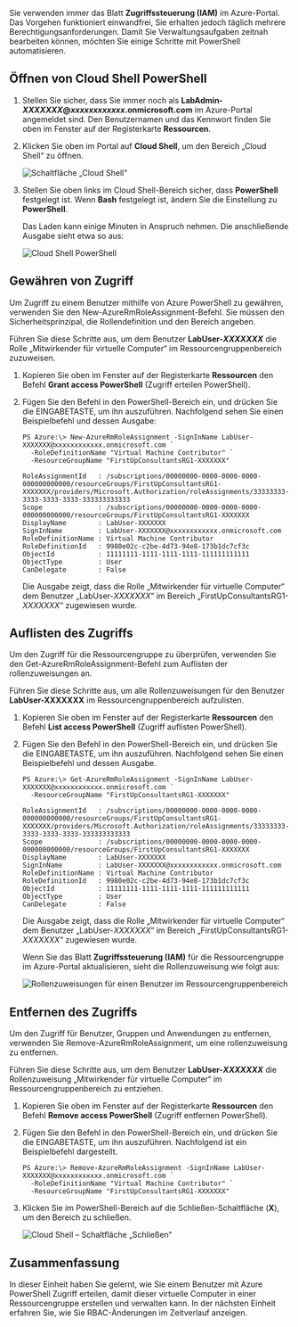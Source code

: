 Sie verwenden immer das Blatt **Zugriffssteuerung (IAM)** im Azure-Portal. Das Vorgehen funktioniert einwandfrei, Sie erhalten jedoch täglich mehrere Berechtigungsanforderungen. Damit Sie Verwaltungsaufgaben zeitnah bearbeiten können, möchten Sie einige Schritte mit PowerShell automatisieren.

## <a name="open-cloud-shell-powershell"></a>Öffnen von Cloud Shell PowerShell

1. Stellen Sie sicher, dass Sie immer noch als **LabAdmin-_XXXXXXX_@_xxxxxxxxxxxx_.onmicrosoft.com** im Azure-Portal angemeldet sind. Den Benutzernamen und das Kennwort finden Sie oben im Fenster auf der Registerkarte **Ressourcen**.

1. Klicken Sie oben im Portal auf **Cloud Shell**, um den Bereich „Cloud Shell“ zu öffnen.

    ![Schaltfläche „Cloud Shell“](../media/6-cloud-shell-button.png)

1. Stellen Sie oben links im Cloud Shell-Bereich sicher, dass **PowerShell** festgelegt ist. Wenn **Bash** festgelegt ist, ändern Sie die Einstellung zu **PowerShell**.

    Das Laden kann einige Minuten in Anspruch nehmen. Die anschließende Ausgabe sieht etwa so aus:

    ![Cloud Shell PowerShell](../media/6-cloud-shell-powershell.png)

## <a name="grant-access"></a>Gewähren von Zugriff

Um Zugriff zu einem Benutzer mithilfe von Azure PowerShell zu gewähren, verwenden Sie den New-AzureRmRoleAssignment-Befehl. Sie müssen den Sicherheitsprinzipal, die Rollendefinition und den Bereich angeben.

Führen Sie diese Schritte aus, um dem Benutzer **LabUser-_XXXXXXX_** die Rolle „Mitwirkender für virtuelle Computer“ im Ressourcengruppenbereich zuzuweisen.

1. Kopieren Sie oben im Fenster auf der Registerkarte **Ressourcen** den Befehl **Grant access PowerShell** (Zugriff erteilen PowerShell).

1. Fügen Sie den Befehl in den PowerShell-Bereich ein, und drücken Sie die EINGABETASTE, um ihn auszuführen. Nachfolgend sehen Sie einen Beispielbefehl und dessen Ausgabe:

    ```Example
    PS Azure:\> New-AzureRmRoleAssignment -SignInName LabUser-XXXXXXX@xxxxxxxxxxxx.onmicrosoft.com `
      -RoleDefinitionName "Virtual Machine Contributor" `
      -ResourceGroupName "FirstUpConsultantsRG1-XXXXXXX"

    RoleAssignmentId   : /subscriptions/00000000-0000-0000-0000-000000000000/resourceGroups/FirstUpConsultantsRG1-XXXXXXX/providers/Microsoft.Authorization/roleAssignments/33333333-3333-3333-3333-333333333333
    Scope              : /subscriptions/00000000-0000-0000-0000-000000000000/resourceGroups/FirstUpConsultantsRG1-XXXXXXX
    DisplayName        : LabUser-XXXXXXX
    SignInName         : LabUser-XXXXXXX@xxxxxxxxxxxx.onmicrosoft.com
    RoleDefinitionName : Virtual Machine Contributor
    RoleDefinitionId   : 9980e02c-c2be-4d73-94e8-173b1dc7cf3c
    ObjectId           : 11111111-1111-1111-1111-111111111111
    ObjectType         : User
    CanDelegate        : False
    ```

    Die Ausgabe zeigt, dass die Rolle „Mitwirkender für virtuelle Computer“ dem Benutzer „LabUser-_XXXXXXX_“ im Bereich „FirstUpConsultantsRG1-_XXXXXXX_“ zugewiesen wurde.

## <a name="list-access"></a>Auflisten des Zugriffs

Um den Zugriff für die Ressourcengruppe zu überprüfen, verwenden Sie den Get-AzureRmRoleAssignment-Befehl zum Auflisten der rollenzuweisungen an.

Führen Sie diese Schritte aus, um alle Rollenzuweisungen für den Benutzer **LabUser-XXXXXXX** im Ressourcengruppenbereich aufzulisten.

1. Kopieren Sie oben im Fenster auf der Registerkarte **Ressourcen** den Befehl **List access PowerShell** (Zugriff auflisten PowerShell).

1. Fügen Sie den Befehl in den PowerShell-Bereich ein, und drücken Sie die EINGABETASTE, um ihn auszuführen. Nachfolgend sehen Sie einen Beispielbefehl und dessen Ausgabe.

    ```Example
    PS Azure:\> Get-AzureRmRoleAssignment -SignInName LabUser-XXXXXXX@xxxxxxxxxxxx.onmicrosoft.com `
      -ResourceGroupName "FirstUpConsultantsRG1-XXXXXXX"

    RoleAssignmentId   : /subscriptions/00000000-0000-0000-0000-000000000000/resourceGroups/FirstUpConsultantsRG1-XXXXXXX/providers/Microsoft.Authorization/roleAssignments/33333333-3333-3333-3333-333333333333
    Scope              : /subscriptions/00000000-0000-0000-0000-000000000000/resourceGroups/FirstUpConsultantsRG1-XXXXXXX
    DisplayName        : LabUser-XXXXXXX
    SignInName         : LabUser-XXXXXXX@xxxxxxxxxxxx.onmicrosoft.com
    RoleDefinitionName : Virtual Machine Contributor
    RoleDefinitionId   : 9980e02c-c2be-4d73-94e8-173b1dc7cf3c
    ObjectId           : 11111111-1111-1111-1111-111111111111
    ObjectType         : User
    CanDelegate        : False
    ```

    Die Ausgabe zeigt, dass die Rolle „Mitwirkender für virtuelle Computer“ dem Benutzer „LabUser-_XXXXXXX_“ im Bereich „FirstUpConsultantsRG1-_XXXXXXX_“ zugewiesen wurde.

    Wenn Sie das Blatt **Zugriffssteuerung (IAM)** für die Ressourcengruppe im Azure-Portal aktualisieren, sieht die Rollenzuweisung wie folgt aus:

    ![Rollenzuweisungen für einen Benutzer im Ressourcengruppenbereich](../media/6-cloud-shell-access-control.png)

## <a name="remove-access"></a>Entfernen des Zugriffs

Um den Zugriff für Benutzer, Gruppen und Anwendungen zu entfernen, verwenden Sie Remove-AzureRmRoleAssignment, um eine rollenzuweisung zu entfernen.

Führen Sie diese Schritte aus, um dem Benutzer **LabUser-_XXXXXXX_** die Rollenzuweisung „Mitwirkender für virtuelle Computer“ im Ressourcengruppenbereich zu entziehen.

1. Kopieren Sie oben im Fenster auf der Registerkarte **Ressourcen** den Befehl **Remove access PowerShell** (Zugriff entfernen PowerShell).

1. Fügen Sie den Befehl in den PowerShell-Bereich ein, und drücken Sie die EINGABETASTE, um ihn auszuführen. Nachfolgend ist ein Beispielbefehl dargestellt.

    ```Example
    PS Azure:\> Remove-AzureRmRoleAssignment -SignInName LabUser-XXXXXXX@xxxxxxxxxxxx.onmicrosoft.com `
      -RoleDefinitionName "Virtual Machine Contributor" `
      -ResourceGroupName "FirstUpConsultantsRG1-XXXXXXX"
    ```

1. Klicken Sie im PowerShell-Bereich auf die Schließen-Schaltfläche (**X**), um den Bereich zu schließen.

    ![Cloud Shell – Schaltfläche „Schließen“](../media/6-cloud-shell-close.png)

## <a name="summary"></a>Zusammenfassung

In dieser Einheit haben Sie gelernt, wie Sie einem Benutzer mit Azure PowerShell Zugriff erteilen, damit dieser virtuelle Computer in einer Ressourcengruppe erstellen und verwalten kann. In der nächsten Einheit erfahren Sie, wie Sie RBAC-Änderungen im Zeitverlauf anzeigen.
